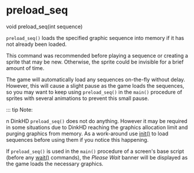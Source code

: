 # preload_seq

<Prototype>void preload_seq(int sequence)</Prototype>

`preload_seq()` loads the specified graphic sequence into memory if it has not already been loaded.

<VersionInfo dink="1.07">

This command was recommended before playing a sequence or creating a sprite that may be new. Otherwise, the sprite could be invisible for a brief amount of time.

</VersionInfo>

<VersionInfo dink="1.08" freedink="all" yedink="all">

The game will automatically load any sequences on-the-fly without delay. However, this will cause a slight pause as the game loads the sequences, so you may want to keep using `preload_seq()` in the `main()` procedure of sprites with several animations to prevent this small pause.

</VersionInfo>

::: tip Note:
<VersionInfo dink="HD">

n DinkHD `preload_seq()` does not do anything. However it may be required in some situations due to DinkHD reaching the graphics allocation limit and purging graphics from memory. As a work-around use [init()](./init.md) to load sequences before using them if you notice this happening.

</VersionInfo>

If `preload_seq()` is used in the `main()` procedure of a screen's base script (before any [wait()](./wait.md) commands), the *Please Wait* banner will be displayed as the game loads the necessary graphics.